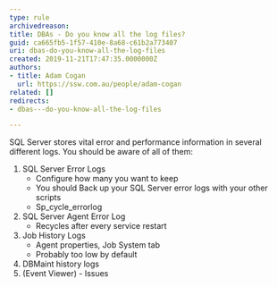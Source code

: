 ```yaml
---
type: rule
archivedreason: 
title: DBAs - Do you know all the log files?
guid: ca665fb5-1f57-410e-8a68-c61b2a773407
uri: dbas-do-you-know-all-the-log-files
created: 2019-11-21T17:47:35.0000000Z
authors:
- title: Adam Cogan
  url: https://ssw.com.au/people/adam-cogan
related: []
redirects:
- dbas---do-you-know-all-the-log-files

---
```


SQL Server stores vital error and performance information in several different logs. You should be aware of all of them:

1. SQL Server Error Logs
    * Configure how many you want to keep
    * You should Back up your SQL Server error logs with your other scripts
    * Sp\_cycle\_errorlog
2. SQL Server Agent Error Log
    * Recycles after every service restart
3. Job History Logs
    * Agent properties, Job System tab
    * Probably too low by default
4. DBMaint history logs
5. (Event Viewer) - Issues



<!--endintro-->
